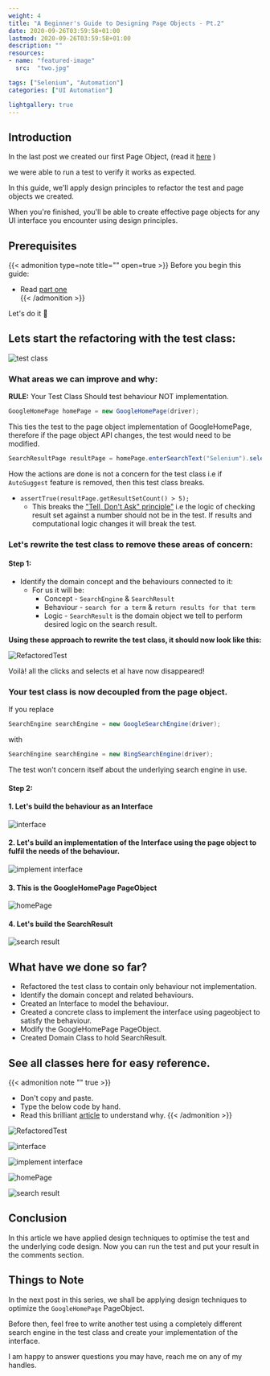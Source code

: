 ```yaml
---
weight: 4
title: "A Beginner's Guide to Designing Page Objects - Pt.2"
date: 2020-09-26T03:59:58+01:00
lastmod: 2020-09-26T03:59:58+01:00
description: ""
resources:
- name: "featured-image"
  src:  "two.jpg"

tags: ["Selenium", "Automation"]
categories: ["UI Automation"]

lightgallery: true
---
```


## Introduction
In the last post we created our first Page Object, (read it [here](/posts/a-beginners-guide-to-designing-page-objects-pt.1) )

<!--more-->

we were able to run a test to verify it works as expected.

In this guide, we'll apply design principles to refactor the test and page objects we created.

When you're finished, you'll be able to create effective page objects for any UI interface you encounter using design principles.

## Prerequisites
{{< admonition type=note title="" open=true >}}
Before you begin this guide:
- Read [part one](/posts/a-beginners-guide-to-designing-page-objects-pt.1)  
{{< /admonition >}}

Let's do it :muscle:  


## Lets start the refactoring with the test class:

![test class](pg-test.png "GoogleUITest.java")

### What areas we can improve and why:

**RULE:** Your Test Class Should test behaviour NOT implementation.

```java
GoogleHomePage homePage = new GoogleHomePage(driver);
```
This ties the test to the page object implementation of GoogleHomePage, therefore if the page object API changes, the test would need to be modified.

```Java
SearchResultPage resultPage = homePage.enterSearchText("Selenium").selectFirstAutoSuggest();
```

How the actions are done is not a concern for the test class i.e if `AutoSuggest` feature is removed, then this test class breaks.

- `assertTrue(resultPage.getResultSetCount() > 5);`
    - This breaks the ["Tell, Don't Ask" principle"](https://martinfowler.com/bliki/TellDontAsk.html) i.e the logic of checking result set against a number should not be in the test. If results and computational logic changes it will break the test.

### Let's rewrite the test class to remove these areas of concern:

#### Step 1:
- Identify the domain concept and the behaviours connected to it:
    - For us it will be:
        - Concept - `SearchEngine` & `SearchResult`
        - Behaviour - `search for a term` & `return results for that term`
        - Logic - `SearchResult` is the domain object we tell to perform desired logic on the search result.

**Using these approach to rewrite the test class, it should now look like this:**

![RefactoredTest](pg3.png "RefactoredTest.java")

Voilà! all the clicks and selects et al have now disappeared!

### Your test class is now decoupled from the page object.  

If you replace
```Java
SearchEngine searchEngine = new GoogleSearchEngine(driver);
```  
with

```Java
SearchEngine searchEngine = new BingSearchEngine(driver);
```   
The test won't concern itself about the underlying search engine in use.  

#### Step 2:
#### 1. Let's build the behaviour as an Interface
![interface](interface1.png "SearchEngine interface")

#### 2. Let's build an implementation of the Interface using the page object to fulfil the needs of the behaviour.

![implement interface](pg4.png "Google SearchEngine implementation")


#### 3. This is the GoogleHomePage PageObject
![homePage](pg5.png "GoogleHomePage")


#### 4. Let's build the SearchResult
![search result](pg6.png "SearchResult")

## What have we done so far?
- Refactored the test class to contain only behaviour not implementation.
- Identify the domain concept and related behaviours.
- Created an Interface to model the behaviour.
- Created a concrete class to implement the interface using pageobject to satisfy the behaviour.
- Modify the GoogleHomePage PageObject.
- Created Domain Class to hold SearchResult.

## See all classes here for easy reference.

{{< admonition note "" true >}}
- Don't copy and paste.
- Type the below code by hand.
- Read this brilliant [article](https://www.freecodecamp.org/news/the-benefits-of-typing-instead-of-copying-54ed734ad849/) to understand why.
{{< /admonition >}}



![RefactoredTest](pg3.png "TestClass.java")

![interface](interface1.png "SearchEngine Optimise")

![implement interface](pg4.png "Google SearchEngine implementation")

![homePage](pg5.png "GoogleHomePage")

![search result](pg6.png "SearchResults")

## Conclusion

In this article we have applied design techniques to optimise the test and the underlying code design.
Now you can run the test and put your result in the comments section.


## Things to Note
In the next post in this series, we shall be applying design techniques to optimize the `GoogleHomePage` PageObject.

Before then, feel free to write another test using a completely different search engine in the test class and create your implementation of the interface.  

I am happy to answer questions you may have, reach me on any of my handles.
